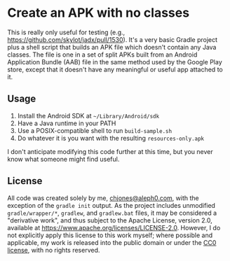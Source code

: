 # Create an APK with no classes

This is really only useful for testing (e.g., https://github.com/skylot/jadx/pull/1530). It's a very basic Gradle project plus a shell script that builds an APK file which doesn't contain any Java classes. The file is one in a set of split APKs built from an Android Application Bundle (AAB) file in the same method used by the Google Play store, except that it doesn't have any meaningful or useful app attached to it.

## Usage

1. Install the Android SDK at `~/Library/Android/sdk`
2. Have a Java runtime in your PATH
3. Use a POSIX-compatible shell to run `build-sample.sh`
4. Do whatever it is you want with the resulting `resources-only.apk`

I don't anticipate modifying this code further at this time, but you never know what someone might find useful.

## License

All code was created solely by me, chjones@aleph0.com, with the exception of the `gradle init` output. As the project includes unmodified `gradle/wrapper/*`, `gradlew`, and `gradlew.bat` files, it may be considered a "derivative work", and thus subject to the Apache License, version 2.0, available at https://www.apache.org/licenses/LICENSE-2.0. However, I do not explicitly apply this license to this work myself; where possible and applicable, my work is released into the public domain or under the [CC0 license](http://creativecommons.org/publicdomain/zero/1.0/), with no rights reserved.
